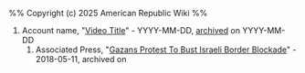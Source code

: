 %%
Copyright (c) 2025 American Republic Wiki
%%
1. Account name, "[Video Title](https://publish.obsidian.md/destiny/link)" - YYYY-MM-DD, [archived](https://publish.obsidian.md/destiny/link) on YYYY-MM-DD
	1. Associated Press, "[Gazans Protest To Bust Israeli Border Blockade](https://www.youtube.com/watch?v=6CxqQCfkoyA)" - 2018-05-11, archived on